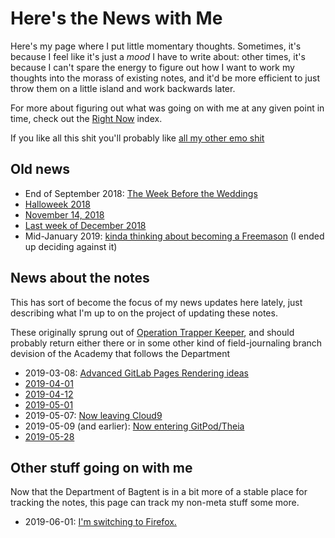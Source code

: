 # Here's the News with Me

Here's my page where I put little momentary thoughts. Sometimes, it's because I feel like it's just a *mood* I have to write about: other times, it's because I can't spare the energy to figure out how I want to work my thoughts into the morass of existing notes, and it'd be more efficient to just throw them on a little island and work backwards later.

For more about figuring out what was going on with me at any given point in time, check out the [Right Now][] index.

[Right Now]: 41218b84-cd08-48a5-b91a-865e8b90c46a.md

If you like all this shit you'll probably like [all my other emo shit][emo]

[emo]: a281eee4-5e61-4026-846a-40fed7d38db9.md

## Old news

- End of September 2018: [The Week Before the Weddings][2018W39]
- [Halloweek 2018][]
- [November 14, 2018][]
- [Last week of December 2018][LWOD]
- Mid-January 2019: [kinda thinking about becoming a Freemason][Jan2019] (I ended up deciding against it)

[2018W39]: b40a356f-6296-41ca-b832-4401264992ce.md
[Halloweek 2018]: c66e2f2b-ad37-4c3b-8abb-706c595c05d6.md
[November 14, 2018]: 837954f7-3214-4304-8ebe-364266ca4bc1.md
[LWOD]: bc599ccb-1ca7-4319-999a-6d800dba3cca.md
[Jan2019]: dc82b319-590a-416d-9ca2-a41b489892bc.md

## News about the notes

This has sort of become the focus of my news updates here lately, just describing what I'm up to on the project of updating these notes.

These originally sprung out of [Operation Trapper Keeper](1da0f61f-c2bb-4b9d-99da-e3f07e18556a.md), and should probably return either there or in some other kind of field-journaling branch devision of the Academy that follows the Department

- 2019-03-08: [Advanced GitLab Pages Rendering ideas][2019-03-08]
- [2019-04-01][]
- [2019-04-12][]
- [2019-05-01][]
- 2019-05-07: [Now leaving Cloud9](f2298a17-fc5c-4f52-a506-88f0303718d1.md)
- 2019-05-09 (and earlier): [Now entering GitPod/Theia](5018398f-fa13-45a5-98ac-d640fe4d5a41.md)
- [2019-05-28][]

[2019-03-08]: 4eba78a6-3d95-4a71-aa05-a3088af7e870.md
[2019-04-01]: 08f25055-8417-4989-9f7b-40e4502020fe.md
[2019-04-12]: 00bfbeab-843e-47b5-9f7e-043509a586fd.md
[2019-05-01]: f050ead6-eb3d-44f3-8612-1ca67c91f299.md
[2019-05-28]: d55faaed-4935-4592-8b85-039cfda163a3.md

## Other stuff going on with me

Now that the Department of Bagtent is in a bit more of a stable place for tracking the notes, this page can track my non-meta stuff some more.

- 2019-06-01: [I'm switching to Firefox.][firefox]

[firefox]: 7b0f829a-7fbe-4896-9b5d-8196e1bca2a4.md
